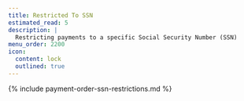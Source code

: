 ```yaml
---
title: Restricted To SSN
estimated_read: 5
description: |
  Restricting payments to a specific Social Security Number (SSN)
menu_order: 2200
icon:
  content: lock
  outlined: true
---
```


{% include payment-order-ssn-restrictions.md %}
